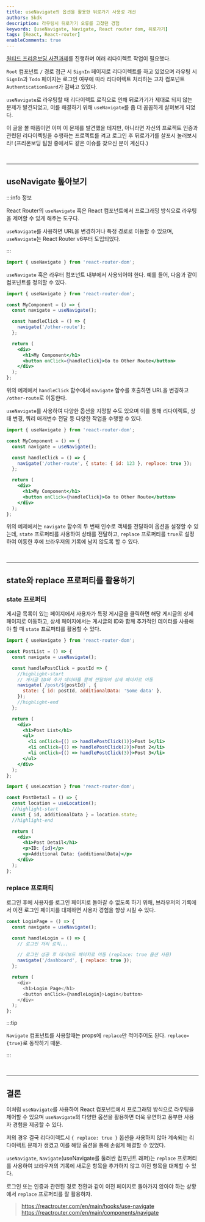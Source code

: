 ```yaml
---
title: useNavigate의 옵션을 활용한 뒤로가기 사용성 개선
authors: 5kdk
description: 라우팅시 뒤로가기 오류를 고쳤던 경험
keywords: [useNavigate, Navigate, React router dom, 뒤로가기]
tags: [React, React-router]
enableComments: true
---
```


[원티드 프리온보딩 사전과제](https://github.com/5kdk/wanted-pre-onboarding-frontend/tree/main)를 진행하며 여러 리다이렉트 작업이 필요했다.

`Root` 컴포넌트 `/` 경로 접근 시 `SignIn` 페이지로 리다이렉트를 하고 있었으며 라우팅 시 `SignIn`과 `Todo` 페이지는 로그인 여부에 따라 리다이렉트 처리하는 고차 컴포넌트 `AuthenticationGuard`가 감싸고 있었다.

`useNavigate`로 라우팅할 때 리다이렉트 로직으로 인해 뒤로가기가 제대로 되지 않는 문제가 발견되었고, 이를 해결하기 위해 `useNavigate`를 좀 더 꼼꼼하게 살펴보게 되었다.

<!--truncate-->

이 글을 볼 때쯤이면 이미 이 문제를 발견했을 테지만, 아니라면 자신의 프로젝트 인증과 관련된 리다이렉팅을 수행하는 프로젝트를 켜고 로그인 후 뒤로가기를 살포시 눌러보시라! (프리온보딩 팀원 중에서도 같은 이슈를 찾으신 분이 계신다.)

<br />

---

## useNavigate 톺아보기

:::info 정보

React Router의 `useNavigate` 훅은 React 컴포넌트에서 프로그래밍 방식으로 라우팅을 제어할 수 있게 해주는 도구다.

`useNavigate`를 사용하면 URL을 변경하거나 특정 경로로 이동할 수 있으며, `useNavigate`는 React Router v6부터 도입되었다.

:::

```jsx
import { useNavigate } from 'react-router-dom';
```

`useNavigate` 훅은 라우터 컴포넌트 내부에서 사용되어야 한다. 예를 들어, 다음과 같이 컴포넌트를 정의할 수 있다.

```jsx
import { useNavigate } from 'react-router-dom';

const MyComponent = () => {
  const navigate = useNavigate();

  const handleClick = () => {
    navigate('/other-route');
  };

  return (
    <div>
      <h1>My Component</h1>
      <button onClick={handleClick}>Go to Other Route</button>
    </div>
  );
};
```

위의 예제에서 `handleClick` 함수에서 `navigate` 함수를 호출하면 URL을 변경하고 `/other-route`로 이동한다.

`useNavigate`를 사용하여 다양한 옵션을 지정할 수도 있으며 이를 통해 리다이렉트, 상태 변경, 쿼리 매개변수 전달 등 다양한 작업을 수행할 수 있다.

```jsx
import { useNavigate } from 'react-router-dom';

const MyComponent = () => {
  const navigate = useNavigate();

  const handleClick = () => {
    navigate('/other-route', { state: { id: 123 }, replace: true });
  };

  return (
    <div>
      <h1>My Component</h1>
      <button onClick={handleClick}>Go to Other Route</button>
    </div>
  );
};
```

위의 예제에서는 `navigate` 함수의 두 번째 인수로 객체를 전달하여 옵션을 설정할 수 있는데, `state` 프로퍼티를 사용하여 상태를 전달하고, `replace` 프로퍼티를 `true`로 설정하여 이동한 후에 브라우저의 기록에 남지 않도록 할 수 있다.

<br />

---

## state와 replace 프로퍼티를 활용하기

### state 프로퍼티

게시글 목록이 있는 페이지에서 사용자가 특정 게시글을 클릭하면 해당 게시글의 상세 페이지로 이동하고, 상세 페이지에서는 게시글의 ID와 함께 추가적인 데이터를 사용해야 할 때 `state` 프로퍼티를 활용할 수 있다.

```jsx
import { useNavigate } from 'react-router-dom';

const PostList = () => {
  const navigate = useNavigate();

  const handlePostClick = postId => {
    //highlight-start
    // 게시글 ID와 추가 데이터를 함께 전달하여 상세 페이지로 이동
    navigate(`/post/${postId}`, {
      state: { id: postId, additionalData: 'Some data' },
    });
    //highlight-end
  };

  return (
    <div>
      <h1>Post List</h1>
      <ul>
        <li onClick={() => handlePostClick(1)}>Post 1</li>
        <li onClick={() => handlePostClick(2)}>Post 2</li>
        <li onClick={() => handlePostClick(3)}>Post 3</li>
      </ul>
    </div>
  );
};
```

```jsx
import { useLocation } from 'react-router-dom';

const PostDetail = () => {
  const location = useLocation();
  //highlight-start
  const { id, additionalData } = location.state;
  //highlight-end

  return (
    <div>
      <h1>Post Detail</h1>
      <p>ID: {id}</p>
      <p>Additional Data: {additionalData}</p>
    </div>
  );
};
```

### replace 프로퍼티

로그인 후에 사용자를 로그인 페이지로 돌아갈 수 없도록 하기 위해, 브라우저의 기록에서 이전 로그인 페이지를 대체하면 사용자 경험을 향상 시킬 수 있다.

```js
const LoginPage = () => {
  const navigate = useNavigate();

  const handleLogin = () => {
    // 로그인 처리 로직...

    // 로그인 성공 후 대시보드 페이지로 이동 (replace: true 옵션 사용)
    navigate('/dashboard', { replace: true });
  };

  return (
    <div>
      <h1>Login Page</h1>
      <button onClick={handleLogin}>Login</button>
    </div>
  );
};
```

:::tip

`Navigate` 컴포넌트를 사용할때는 props에 `replace`만 적어주어도 된다. `replace={true}`로 동작하기 때문.

:::

<br />

---

## 결론

이처럼 `useNavigate`를 사용하여 React 컴포넌트에서 프로그래밍 방식으로 라우팅을 제어할 수 있으며 `useNavigate`의 다양한 옵션을 활용하면 더욱 유연하고 풍부한 사용자 경험을 제공할 수 있다.

저의 경우 결국 리다이렉트시 `{ replace: true }` 옵션을 사용하지 않아 계속되는 리다이렉트 문제가 생겼고 이를 해당 옵션을 통해 손쉽게 해결할 수 있었다.

`useNavigate`, `Navigate`(useNavigate를 둘러싼 컴포넌트 래퍼)는 `replace` 프로퍼티를 사용하여 브라우저의 기록에 새로운 항목을 추가하지 않고 이전 항목을 대체할 수 있다.

로그인 또는 인증과 관련된 경로 전환과 같이 이전 페이지로 돌아가지 않아야 하는 상황에서 `replace` 프로퍼티를 잘 활용하자.

> https://reactrouter.com/en/main/hooks/use-navigate  
> https://reactrouter.com/en/main/components/navigate
